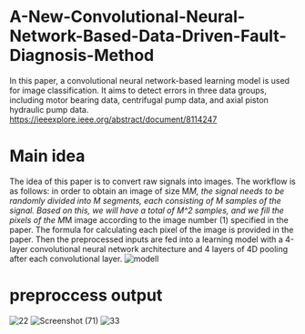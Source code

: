 # A-New-Convolutional-Neural-Network-Based-Data-Driven-Fault-Diagnosis-Method

In this paper, a convolutional neural network-based learning model is used for image classification. It aims to detect errors in three data groups, including motor bearing data, centrifugal pump data, and axial piston hydraulic pump data.
https://ieeexplore.ieee.org/abstract/document/8114247
# Main idea
The idea of this paper is to convert raw signals into images. The workflow is as follows: in order to obtain an image of size M*M, the signal needs to be randomly divided into M segments, each consisting of M samples of the signal. Based on this, we will have a total of M^2 samples, and we fill the pixels of the M*M image according to the image number (1) specified in the paper. The formula for calculating each pixel of the image is provided in the paper. Then the preprocessed inputs are fed into a learning model with a 4-layer convolutional neural network architecture and 4 layers of 4D pooling after each convolutional layer.
![modell](https://github.com/nazanintbtb/A-New-Convolutional-Neural-Network-Based-Data-Driven-Fault-Diagnosis-Method/assets/88847995/9603d277-00af-4c49-aee4-4dac4e61b624)
# preproccess output
![22](https://github.com/nazanintbtb/A-New-Convolutional-Neural-Network-Based-Data-Driven-Fault-Diagnosis-Method/assets/88847995/dc0ff649-72d4-48c6-84fd-12f51440e179)
![Screenshot (71)](https://github.com/nazanintbtb/A-New-Convolutional-Neural-Network-Based-Data-Driven-Fault-Diagnosis-Method/assets/88847995/69f97e3c-7352-4235-8498-6e775cd78c23)
![33](https://github.com/nazanintbtb/A-New-Convolutional-Neural-Network-Based-Data-Driven-Fault-Diagnosis-Method/assets/88847995/4f16dee5-6181-4ca5-9a4c-e906879e953c)




